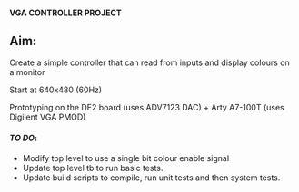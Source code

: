 #### VGA CONTROLLER PROJECT

## Aim:
Create a simple controller that can read from inputs and display colours on a monitor

Start at 640x480 (60Hz)

Prototyping on the DE2 board (uses ADV7123 DAC) + Arty A7-100T (uses Digilent VGA PMOD)

#### _TO DO_:
* Modify top level to use a single bit colour enable signal
* Update top level tb to run basic tests.
* Update build scripts to compile, run unit tests and then system tests.

